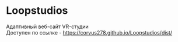 # Loopstudios
Адаптивный веб-сайт VR-студии  
Доступен по ссылке - https://corvus278.github.io/Loopstudios/dist/
